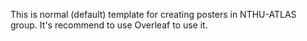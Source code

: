 This is normal (default) template for creating posters in NTHU-ATLAS group.
It's recommend to use Overleaf to use it.
